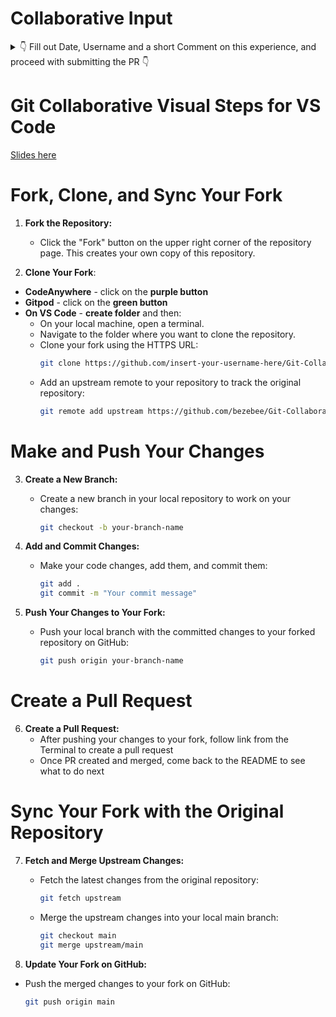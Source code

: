 # Collaborative Input

<details>
<summary> 👇 Fill out Date, Username and a short Comment on this experience, and proceed with submitting the PR 👇 </summary>
<br>

| 15/02/2024       | decant09         |      Great resource, thanks so much Kasia                                                                                                                                                                                                               |
| ---------- | ---------------- | -------------------------------------------------------------------------------------------------------------------------------------------------------------------------------------------------------------------------- |
| 05/10/2023 | JWalshe86        | Forking great stuff Kaisa, thanks for this.                                                                                                                                                                                |
| 04/09/2023 | GeorginaCarlisle | Really nice clear instructions and great communication for Kasia. Thank you for the chance to practice.                                                                                                                    |
| 05/09/2023 | ShaneDoyle       | Enjoyed the process, nice to finally get a chance to practice this for myself!                                                                                                                                             |
| 05/09/2023 | inc21            | Really enjoying playing around here and getting more comfortable with this. Thanks Kasia!!                                                                                                                                 |
| 13/09/2023 | SamOBrienOlinger | Thanks Kasia! A lot learnt from you today.                                                                                                                                                                                 |
| 14/09/2023 | URiem            | Thanks for this little GitHub lesson, Kasia! Still trying to wrap my head around what exactly happened in the background as I was completing all these step. I am sure it will click eventually. It's very useful to know! |
| 26/9/2023  | URiem            | Learn and Repeat the process using VSCode - always learning something new! Thanks for all the help!!                                                                                                                       |
| 02/10/2023 | NiclO1337        | Thanks for opportunity to try this and learn!                                                                                                                                                                              |
| 09/10/2023 | Zaicodes         | Thank you for helping us practice this, still not 100% confident but I'm sure the Hackathon will help a lot.                                                                                                               |
| 12/10/2023 | Kiksgold         | Thank you Kasia for your help. I look forward to the next hackathon.                                                                                                                                                       |
| 12/10/2023 | SharjAhmed       | Thanks for this lesson Kasia! Looking forward to the Hackathon!                                                                                                                                                            |
| 12/10/2023 | johnamdickson    | Not taking part in October Hackathon but appreicate the tutorial on GitHub. Thanks Kaisa!                                                                                                                                  |
| 14/10/2023 | patthoege        | First time doing a fork, clone and create a new branch by myself successfully! Thanks for the help and practice Kasia!                                                                                                     |
| 17/10/2023 | ajmmcredie       | Thank you for the pre-Hackathon practise Kasia!                                                                                                                                                                            |
| 17/10/2023 | NikolettaGr      | Thank you Kasia for this opportunity!                                                                                                                                                                                      |
| 30/10/2023 | llancruzz        | Thanks for the help and practice Kasia                                                                                                                                                                                     | Thank you
|   16 /02/2024         |                  |                                                                                                                                                                                                                            |
|     21/3-2024       |       Elina           |                          Great practice! Thanx!                                                                                                                                                                                                  |
|            |                  |                                                                                                                                                                                                                            |
|            |                  |                                                                                                                                                                                                                            |
|            |                  |                                                                                                                                                                                                                            |
|            |                  |                                                                                                                                                                                                                            |
|            |                  |                                                                                                                                                                                                                            |
|            |                  |                                                                                                                                                                                                                            |

</details>

# Git Collaborative Visual Steps for VS Code

[Slides here](https://app.box.com/s/r356kxmp3yiwa96evgmpera7il9t4xyg)

# Fork, Clone, and Sync Your Fork

1. **Fork the Repository:**

   - Click the "Fork" button on the upper right corner of the repository page. This creates your own copy of this repository.

2. **Clone Your Fork**:

- **CodeAnywhere** - click on the **purple button**
- **Gitpod** - click on the **green button**
- **On VS Code** - **create folder** and then:
  - On your local machine, open a terminal.
  - Navigate to the folder where you want to clone the repository.
  - Clone your fork using the HTTPS URL:
    ```bash
    git clone https://github.com/insert-your-username-here/Git-Collaborative.git
    ```
  - Add an upstream remote to your repository to track the original repository:
    ```bash
    git remote add upstream https://github.com/bezebee/Git-Collaborative.git
    ```

# Make and Push Your Changes

3. **Create a New Branch:**

   - Create a new branch in your local repository to work on your changes:
     ```bash
     git checkout -b your-branch-name
     ```

4. **Add and Commit Changes:**

   - Make your code changes, add them, and commit them:
     ```bash
     git add .
     git commit -m "Your commit message"
     ```

5. **Push Your Changes to Your Fork:**
   - Push your local branch with the committed changes to your forked repository on GitHub:
     ```bash
     git push origin your-branch-name
     ```

# Create a Pull Request

6. **Create a Pull Request:**
   - After pushing your changes to your fork, follow link from the Terminal to create a pull request
   - Once PR created and merged, come back to the README to see what to do next

# Sync Your Fork with the Original Repository

7. **Fetch and Merge Upstream Changes:**

   - Fetch the latest changes from the original repository:
     ```bash
     git fetch upstream
     ```
   - Merge the upstream changes into your local main branch:
     ```bash
     git checkout main
     git merge upstream/main
     ```

8. **Update Your Fork on GitHub:**

- Push the merged changes to your fork on GitHub:
  ```bash
  git push origin main
  ```

